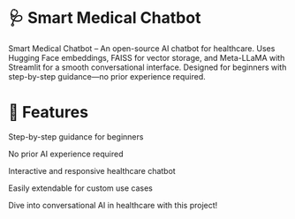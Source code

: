 # 🩺 Smart Medical Chatbot
Smart Medical Chatbot – An open-source AI chatbot for healthcare. Uses Hugging Face embeddings, FAISS for vector storage, and Meta-LLaMA with Streamlit for a smooth conversational interface. Designed for beginners with step-by-step guidance—no prior experience required.

# 🚀 Features
Step-by-step guidance for beginners

No prior AI experience required

Interactive and responsive healthcare chatbot

Easily extendable for custom use cases

Dive into conversational AI in healthcare with this project!

